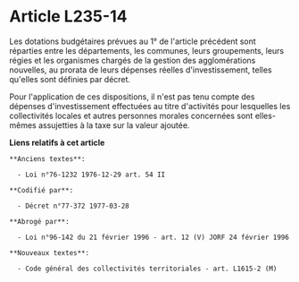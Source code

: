 # Article L235-14

Les dotations budgétaires prévues au 1° de l'article précédent sont réparties entre les départements, les communes, leurs
groupements, leurs régies et les organismes chargés de la gestion des agglomérations nouvelles, au prorata de leurs dépenses
réelles d'investissement, telles qu'elles sont définies par décret.

Pour l'application de ces dispositions, il n'est pas tenu compte des dépenses d'investissement effectuées au titre
d'activités pour lesquelles les collectivités locales et autres personnes morales concernées sont elles-mêmes assujetties à
la taxe sur la valeur ajoutée.

**Liens relatifs à cet article**

	**Anciens textes**:

	  - Loi n°76-1232 1976-12-29 art. 54 II

	**Codifié par**:

	  - Décret n°77-372 1977-03-28

	**Abrogé par**:

	  - Loi n°96-142 du 21 février 1996 - art. 12 (V) JORF 24 février 1996

	**Nouveaux textes**:

	  - Code général des collectivités territoriales - art. L1615-2 (M)
